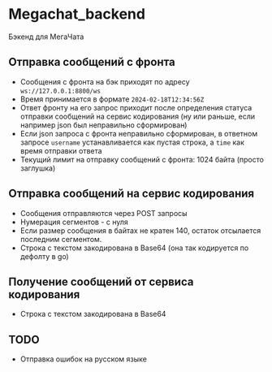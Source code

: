 # Megachat_backend
Бэкенд для МегаЧата

## Отправка сообщений с фронта
- Сообщения с фронта на бэк приходят по адресу `ws://127.0.0.1:8800/ws`
- Время принимается в формате `2024-02-18T12:34:56Z`
- Ответ фронту на его запрос приходит после определения статуса отправки сообщений на сервис кодирования (ну или раньше, если например json был неправильно сформирован)
- Если json запроса с фронта неправильно сформирован, в ответном запросе `username` устанавливается как пустая строка, а `time` как время отправки ответа 
- Текущий лимит на отправку сообщений с фронта: 1024 байта (просто заглушка)


## Отправка сообщений на сервис кодирования
- Сообщения отправляются через POST запросы
- Нумерация сегментов - с нуля
- Если размер сообщения в байтах не кратен 140, остаток отсылается последним сегментом.
- Строка с текстом закодирована в Base64 (она так кодируется по дефолту в go)

## Получение сообщений от сервиса кодирования
- Строка с текстом закодирована в Base64

## TODO
- Отправка ошибок на русском языке